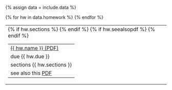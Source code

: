 {% assign data = include.data %}
<table class="asst-table">
{% for hw in data.homework %}
<tr>
	<td>
		<table class="inner">
		  <tr>
        <td><a href="{{ data.home }}/{{ hw.blank }}">{{ hw.name }} (PDF)</a></td>
			</tr>
		  <tr>
        <td>due {{ hw.due }}</td>
			</tr>
		  {% if hw.sections %}
			  <tr>
 		      <td>sections {{ hw.sections }}</td>
				</tr>
		  {% endif %}
		  {% if hw.seealsopdf %}
			  <tr>
          <td>see also this <a href="{{ hw.seealsopdf }}">PDF</a></td>
				</tr>
		  {% endif %}
		</table>
	</td>
</tr>
{% endfor %}
</table>
